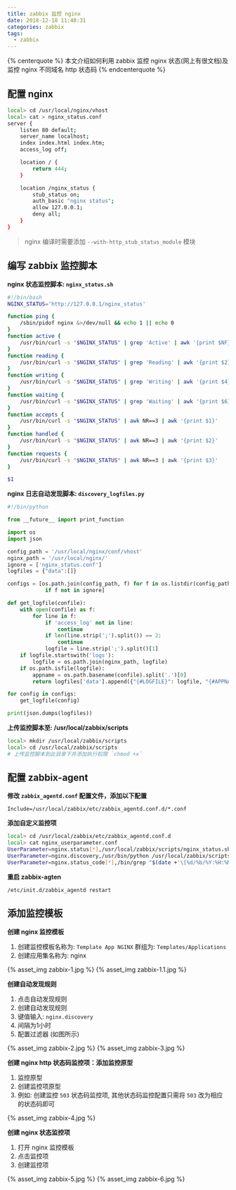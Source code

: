 ```yaml
---
title: zabbix 监控 nginx
date: 2018-12-18 11:40:31
categories: zabbix
tags:
  - zabbix
---
```


{% centerquote %}
本文介绍如何利用 zabbix 监控 nginx 状态(网上有很文档)及监控 nginx 不同域名 http 状态码
{% endcenterquote %}
<!-- more -->

## 配置 nginx 

```bash
local> cd /usr/local/nginx/vhost
local> cat > nginx_status.conf
server {
    listen 80 default;
    server_name localhost;
    index index.html index.htm; 
    access_log off;

    location / {
        return 444;
    }

    location /nginx_status {
        stub_status on;
        auth_basic "nginx status";
        allow 127.0.0.1;
        deny all;
    }    
}
```

> nginx 编译时需要添加 `--with-http_stub_status_module` 模块

## 编写 zabbix 监控脚本

**nginx 状态监控脚本: `nginx_status.sh`**

```bash
#!/bin/bash
NGINX_STATUS='http://127.0.0.1/nginx_status'

function ping {
    /sbin/pidof nginx &>/dev/null && echo 1 || echo 0
}
function active {
    /usr/bin/curl -s "$NGINX_STATUS" | grep 'Active' | awk '{print $NF}'
}
function reading {
    /usr/bin/curl -s "$NGINX_STATUS" | grep 'Reading' | awk '{print $2}'
}
function writing {
    /usr/bin/curl -s "$NGINX_STATUS" | grep 'Writing' | awk '{print $4}'
}
function waiting {
    /usr/bin/curl -s "$NGINX_STATUS" | grep 'Waiting' | awk '{print $6}'
}
function accepts {
    /usr/bin/curl -s "$NGINX_STATUS" | awk NR==3 | awk '{print $1}'
}
function handled {
    /usr/bin/curl -s "$NGINX_STATUS" | awk NR==3 | awk '{print $2}'
}
function requests {
    /usr/bin/curl -s "$NGINX_STATUS" | awk NR==3 | awk '{print $3}'
}

$1
```

**nginx 日志自动发现脚本: `discovery_logfiles.py`**

```python
#!/bin/python

from __future__ import print_function

import os
import json

config_path = '/usr/local/nginx/conf/vhost'
nginx_path = '/usr/local/nginx/'
ignore = ['nginx_status.conf']
logfiles = {"data":[]}

configs = [os.path.join(config_path, f) for f in os.listdir(config_path)
            if f not in ignore]

def get_logfile(confile):
    with open(confile) as f:
        for line in f:
            if 'access_log' not in line:
                continue
            if len(line.strip(';').split()) == 2:
                continue
            logfile = line.strip(';').split()[1]
    if logfile.startswith('logs'):
        logfile = os.path.join(nginx_path, logfile)
    if os.path.isfile(logfile):
        appname = os.path.basename(confile).split('.')[0]
        return logfiles['data'].append({"{#LOGFILE}": logfile, "{#APPNAME}": appname})

for config in configs:
    get_logfile(config)

print(json.dumps(logfiles))
```

**上传监控脚本至: /usr/local/zabbix/scripts**

```bash
local> mkdir /usr/local/zabbix/scripts
local> cd /usr/local/zabbix/scripts
# 上传监控脚本到此目录下并添加执行权限 `chmod +x`
```

## 配置 zabbix-agent

**修改 `zabbix_agentd.conf` 配置文件，添加以下配置**

```
Include=/usr/local/zabbix/etc/zabbix_agentd.conf.d/*.conf
```

**添加自定义监控项**

```bash
local> cd /usr/local/zabbix/etc/zabbix_agentd.conf.d
local> cat nginx_userparameter.conf
UserParameter=nginx.status[*],/usr/local/zabbix/scripts/nginx_status.sh $1
UserParameter=nginx.discovery,/usr/bin/python /usr/local/zabbix/scripts/discovery_logfiles.py
UserParameter=nginx.status_code[*],/bin/grep "$(date +'\[%d/%b/%Y:%H:%M:')" "$1" | /bin/grep -o "HTTP/[1-2].[0-1]\" $2" | wc -l
```

**重启 zabbix-agten**

```
/etc/init.d/zabbix_agentd restart
```

## 添加监控模板

**创建 nginx 监控模板**

1. 创建监控模板名称为: `Template App NGINX` 群组为: `Templates/Applications`
2. 创建应用集名称为: nginx

{% asset_img zabbix-1.jpg %}
{% asset_img zabbix-1.1.jpg %}

**创建自动发现规则**

1. 点击自动发现规则
2. 创建自动发现规则 
3. 键值输入: `nginx.discovery`
4. 间隔为1小时
5. 配置过滤器 (如图所示)

{% asset_img zabbix-2.jpg %}
{% asset_img zabbix-3.jpg %}

**创建 nginx http 状态码监控项：添加监控原型**

1. 监控原型
2. 创建监控项原型
3. 例如: 创建监控 `503` 状态码监控项, 其他状态码监控配置只需将 `503` 改为相应的状态码即可

{% asset_img zabbix-4.jpg %}

**创建 nginx 状态监控项**

1. 打开 nginx 监控模板
2. 点击监控项
3. 创建监控项

{% asset_img zabbix-5.jpg %}
{% asset_img zabbix-6.jpg %}


